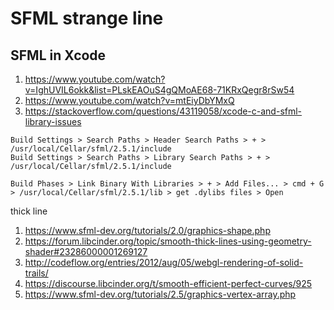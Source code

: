 # SFML strange line

 SFML in Xcode
 ---
 1) https://www.youtube.com/watch?v=IghUVIL6okk&list=PLskEAOuS4gQMoAE68-71KRxQegr8rSw54
 2) https://www.youtube.com/watch?v=mtEiyDbYMxQ
 3) https://stackoverflow.com/questions/43119058/xcode-c-and-sfml-library-issues
```
Build Settings > Search Paths > Header Search Paths > + > /usr/local/Cellar/sfml/2.5.1/include
Build Settings > Search Paths > Library Search Paths > + > /usr/local/Cellar/sfml/2.5.1/include

Build Phases > Link Binary With Libraries > + > Add Files... > cmd + G > /usr/local/Cellar/sfml/2.5.1/lib > get .dylibs files > Open
```
 
thick line
 1) https://www.sfml-dev.org/tutorials/2.0/graphics-shape.php
 2) https://forum.libcinder.org/topic/smooth-thick-lines-using-geometry-shader#23286000001269127
 3) http://codeflow.org/entries/2012/aug/05/webgl-rendering-of-solid-trails/
 4) https://discourse.libcinder.org/t/smooth-efficient-perfect-curves/925
 5) https://www.sfml-dev.org/tutorials/2.5/graphics-vertex-array.php
